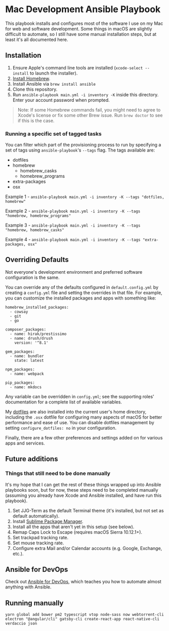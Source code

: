 # Mac Development Ansible Playbook

This playbook installs and configures most of the software I use on my Mac for web and software development. Some things in macOS are slightly difficult to automate, so I still have some manual installation steps, but at least it's all documented here.

## Installation

  1. Ensure Apple's command line tools are installed (`xcode-select --install` to launch the installer).
  2. [Install Homebrew](https://brew.sh).
  3. Install Ansible via `brew install ansible`
  3. Clone this repository.
  4. Run `ansible-playbook main.yml -i inventory -K` inside this directory. Enter your account password when prompted.

> Note: If some Homebrew commands fail, you might need to agree to Xcode's license or fix some other Brew issue. Run `brew doctor` to see if this is the case.

### Running a specific set of tagged tasks

You can filter which part of the provisioning process to run by specifying a set of tags using `ansible-playbook`'s `--tags` flag.
The tags available are:

 * dotfiles
 * homebrew
   * homebrew_casks
   * homebrew_programs
 * extra-packages
 * osx

Example 1 - `ansible-playbook main.yml -i inventory -K --tags "dotfiles, homebrew"`

Example 2 - `ansible-playbook main.yml -i inventory -K --tags "homebrew, homebrew_programs"`

Example 3 - `ansible-playbook main.yml -i inventory -K --tags "homebrew, homebrew_casks"`

Example 4 - `ansible-playbook main.yml -i inventory -K --tags "extra-packages, osx"`

## Overriding Defaults

Not everyone's development environment and preferred software configuration is the same.

You can override any of the defaults configured in `default.config.yml` by creating a `config.yml` file and setting the overrides in that file. For example, you can customize the installed packages and apps with something like:

    homebrew_installed_packages:
      - cowsay
      - git
      - go
    
    composer_packages:
      - name: hirak/prestissimo
      - name: drush/drush
        version: '^8.1'
    
    gem_packages:
      - name: bundler
        state: latest
    
    npm_packages:
      - name: webpack
    
    pip_packages:
      - name: mkdocs

Any variable can be overridden in `config.yml`; see the supporting roles' documentation for a complete list of available variables.

My [dotfiles](https://github.com/skarppion101/dotfiles) are also installed into the current user's home directory, including the `.osx` dotfile for configuring many aspects of macOS for better performance and ease of use. You can disable dotfiles management by setting `configure_dotfiles: no` in your configuration.

Finally, there are a few other preferences and settings added on for various apps and services.

## Future additions

### Things that still need to be done manually

It's my hope that I can get the rest of these things wrapped up into Ansible playbooks soon, but for now, these steps need to be completed manually (assuming you already have Xcode and Ansible installed, and have run this playbook).

  1. Set JJG-Term as the default Terminal theme (it's installed, but not set as default automatically).
  2. Install [Sublime Package Manager](http://sublime.wbond.net/installation).
  3. Install all the apps that aren't yet in this setup (see below).
  4. Remap Caps Lock to Escape (requires macOS Sierra 10.12.1+).
  5. Set trackpad tracking rate.
  6. Set mouse tracking rate.
  7. Configure extra Mail and/or Calendar accounts (e.g. Google, Exchange, etc.).

## Ansible for DevOps

Check out [Ansible for DevOps](https://www.ansiblefordevops.com/), which teaches you how to automate almost anything with Ansible.


## Running manually
`yarn global add bower pm2 typescript vtop node-sass now webtorrent-cli electron "@angular/cli" gatsby-cli create-react-app react-native-cli verdaccio json`
